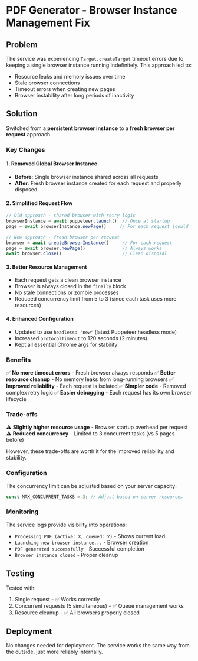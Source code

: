 # PDF Generator - Browser Instance Management Fix

## Problem
The service was experiencing `Target.createTarget` timeout errors due to keeping a single browser instance running indefinitely. This approach led to:
- Resource leaks and memory issues over time
- Stale browser connections
- Timeout errors when creating new pages
- Browser instability after long periods of inactivity

## Solution
Switched from a **persistent browser instance** to a **fresh browser per request** approach.

### Key Changes

#### 1. Removed Global Browser Instance
- **Before**: Single browser instance shared across all requests
- **After**: Fresh browser instance created for each request and properly disposed

#### 2. Simplified Request Flow
```javascript
// Old approach - shared browser with retry logic
browserInstance = await puppeteer.launch()  // Once at startup
page = await browserInstance.newPage()     // For each request (could fail)

// New approach - fresh browser per request
browser = await createBrowserInstance()     // For each request
page = await browser.newPage()              // Always works
await browser.close()                       // Clean disposal
```

#### 3. Better Resource Management
- Each request gets a clean browser instance
- Browser is always closed in the `finally` block
- No stale connections or zombie processes
- Reduced concurrency limit from 5 to 3 (since each task uses more resources)

#### 4. Enhanced Configuration
- Updated to use `headless: 'new'` (latest Puppeteer headless mode)
- Increased `protocolTimeout` to 120 seconds (2 minutes)
- Kept all essential Chrome args for stability

### Benefits

✅ **No more timeout errors** - Fresh browser always responds
✅ **Better resource cleanup** - No memory leaks from long-running browsers
✅ **Improved reliability** - Each request is isolated
✅ **Simpler code** - Removed complex retry logic
✅ **Easier debugging** - Each request has its own browser lifecycle

### Trade-offs

⚠️ **Slightly higher resource usage** - Browser startup overhead per request
⚠️ **Reduced concurrency** - Limited to 3 concurrent tasks (vs 5 pages before)

However, these trade-offs are worth it for the improved reliability and stability.

### Configuration

The concurrency limit can be adjusted based on your server capacity:

```javascript
const MAX_CONCURRENT_TASKS = 3; // Adjust based on server resources
```

### Monitoring

The service logs provide visibility into operations:
- `Processing PDF (active: X, queued: Y)` - Shows current load
- `Launching new browser instance...` - Browser creation
- `PDF generated successfully` - Successful completion
- `Browser instance closed` - Proper cleanup

## Testing

Tested with:
1. Single request - ✅ Works correctly
2. Concurrent requests (5 simultaneous) - ✅ Queue management works
3. Resource cleanup - ✅ All browsers properly closed

## Deployment

No changes needed for deployment. The service works the same way from the outside, just more reliably internally.
